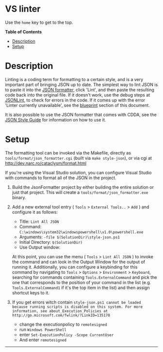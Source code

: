 # VS linter

Use the `home` key to get to the top.

**Table of Contents**
<!-- START doctoc generated TOC please keep comment here to allow auto update -->
<!-- DON'T EDIT THIS SECTION, INSTEAD RE-RUN doctoc TO UPDATE -->
* [Description](#description)
* [Setup](#setup)
<!-- END doctoc generated TOC please keep comment here to allow auto update -->



# Description

Linting is a coding term for formatting to a certain style, and is a very important part of bringing JSON up to date. The simplest way to lint JSON is to paste it into the [JSON formatter](http://dev.narc.ro/cataclysm/format.html), click 'Lint', and then paste the resulting code back into the original file. If it doesn't work, use the debug steps at [JSONLint](https://jsonlint.com/), to check for errors in the code. If it comes up with the error 'Linter currently unavailable', see the [blueprint](#blueprint) section of this document.

It is also possible to use the JSON formatter that comes with CDDA, see the [JSON Style Guide](https://github.com/CleverRaven/Cataclysm-DDA/blob/master/doc/JSON_STYLE.md) for information on how to use it.

# Setup

The formatting tool can be invoked via the Makefile, directly as `tools/format/json_formatter.cgi` (built via `make style-json`), or via cgi at http://dev.narc.ro/cataclysm/format.html

If you're using the Visual Studio solution, you can configure Visual Studio with
commands to format all of the JSON in the project.

1. Build the JsonFormatter project by either building the entire solution or
   just that project. This will create a `tools/format/json_formatter.exe`
   binary.

2. Add a new external tool entry ( `Tools` > `External Tools..` > `Add` ) and
   configure it as follows:

   * Title: `Lint All JSON`
   * Command: `C:\windows\system32\windowspowershell\v1.0\powershell.exe`
   * Arguments: `-file $(SolutionDir)\style-json.ps1`
   * Initial Directory: `$(SolutionDir)`
   * Use Output window:

   At this point, you can use the menu ( `Tools` > `Lint All JSON` ) to invoke the
   command and can look in the Output Window for the output of running it.
   Additionally, you can configure a keybinding for this command by navigating to
   `Tools` > `Options` > `Environment` > `Keyboard`, searching for commands
   containing `Tools.ExternalCommand` and pick the one that corresponds to the
   position of your command in the list (e.g. `Tools.ExternalCommand1` if it's the
   top item in the list) and then assign shortcut keys to it.



3. If you get errors witch contain `style-json.ps1 cannot be loaded because running scripts is disabled on this system. For more information, see about_Execution_Policies at http://go.microsoft.com/fwlink/?LinkID=135170`

   * change the executionpolicy to `remotesigned`
   * run `Windows PowerShell`
   * enter `Set-ExecutionPolicy -Scope CurrentUser`
   * And enter `remotesigned`

---
